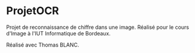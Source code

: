 # ProjetOCR

Projet de reconnaissance de chiffre dans une image.
Réalisé pour le cours d'Image à l'IUT Informatique de Bordeaux.


Réalisé avec Thomas BLANC.
